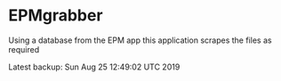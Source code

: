 # EPMgrabber
Using a database from the EPM app this application scrapes the files as required


Latest backup: Sun Aug 25 12:49:02 UTC 2019
